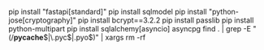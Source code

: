 pip install "fastapi[standard]"
pip install sqlmodel
pip install "python-jose[cryptography]"
pip install bcrypt==3.2.2
pip install passlib
pip install python-multipart
pip install sqlalchemy[asyncio] asyncpg
find . | grep -E "(/__pycache__$|\.pyc$|\.pyo$)" | xargs rm -rf